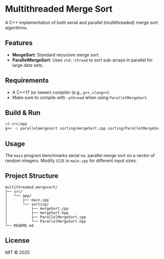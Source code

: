 # Multithreaded Merge Sort

A C++ implementation of both serial and parallel (multithreaded) merge sort algorithms.

## Features

- **MergeSort**: Standard recursive merge sort.
- **ParallelMergeSort**: Uses `std::thread` to sort sub-arrays in parallel for large data sets.

## Requirements

- A C++17 (or newer) compiler (e.g., `g++`, `clang++`).
- Make sure to compile with `-pthread` when using `ParallelMergeSort`.

## Build & Run

```bash
cd src/app
g++ -o parallelmergesort sorting/mergeSort.cpp sorting/ParallelMergeSort.cpp -pthread
```

## Usage

The `main` program benchmarks serial vs. parallel merge sort on a vector of random integers. Modify `SIZE` in `main.cpp` for different input sizes.

## Project Structure

```
multithreaded_mergesort/
├── src/
│   └── app/
│       ├── main.cpp
│       └── sorting/
│           ├── mergeSort.cpp
│           ├── mergeSort.hpp
│           ├── ParallelMergeSort.cpp
│           └── ParallelMergeSort.hpp
└── README.md
```

## License

MIT © 2025
